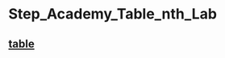 # Step_Academy_Table_nth_Lab
## [table](https://svitlanasvit.github.io/Step_Academy_Table_nth_Lab/index.html)
